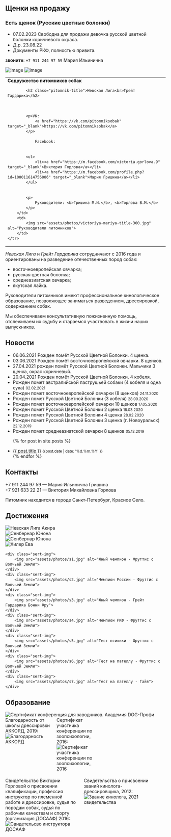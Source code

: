 
<!-- Щенки на продажу -->

## Щенки на продажу

### Есть щенок (Русские цветные болонки)

- 07.02.2023  Свободна для продажи девочка русской цветной болонки коричневого окраса.
- Д.р. 23.08.22
- Документы РКФ, полностью привита.

**звоните**: ``+7 911 244 97 59`` Мария Ильинична

![image](https://user-images.githubusercontent.com/2485728/217320876-ea531c52-9726-4b61-bfc2-ef11cca5c5a5.png)
![image](https://user-images.githubusercontent.com/2485728/217321028-b7791b4a-3654-4b2f-98f7-63327871c4d5.png)


<!--

### Ожидаются пометы Восточноевропейская овчарка и австралийский хилер

![](https://sun9-14.userapi.com/impf/6g1VWRps5sf5YDNnQz7G76C_kPmY1PBqbuhWJw/AZINTOMT54g.jpg?size=1938x1826&quality=95&sign=4797a8629700360f13ce06f749d66067&type=album)

![](https://sun9-40.userapi.com/impf/I5Heu8jPg4uuwqkcukZpkMSwn1sxPsIyI-pgTA/ZFRxFNe4Lfo.jpg?size=1440x2160&quality=95&sign=f5cada7c7e7538ec392c7b86efc4b184&type=album)

-->

<!-- div style="display:flex; flex-direction: row; align-items: flex-start; flex-wrap: wrap;">
   <div style="width: 45%;">
      <h3>Грейт Гардарика **Измира**</h3>
      <ul>
        <li>24.11.2020, черно-палевая девочка ВЕО</li>
        <li>Плановые, без брака, документы РКФ.</li>     
        <li>Договор и ветпаспорт, полностью привита. Загородное выращивание.</li>
        <li>Игривая, ориентирована на человека, социализирована по возрасту. </li>
      </ul>

   </div>
   <div style="width: 45%;">
        <img src="https://user-images.githubusercontent.com/2485728/110218543-58e81e00-7ecb-11eb-9015-0ccdd61db582.png" alt="щенок ВЕО: Грейт Гардарика Измира">
   </div>
</div -->

<!-- ### Родители чемпионы
![ВЕО Акира](https://user-images.githubusercontent.com/2485728/106354236-45142f80-6301-11eb-9eed-154d0d100e06.png)
 -->

<!-- ### Продаются щенки Австралийской Пастушьей Собаки

Родились 02.02.2021

*Хилер* - Австралийская пастушья собака.

Окрас голубой, без брака.
На продажу кобели.

На фото им 7 дней.

Звоните, резервируйте пока есть выбор! (на продажу 2 кобеля ~~4 кобеля~~)

**Грейт Гардарика Квикли Купер** кобель
![хилер Квикли Купер](https://user-images.githubusercontent.com/2485728/110218661-fba09c80-7ecb-11eb-8b0b-f0f7912a8f63.png)
![автстралийский хилер Квикли Купер](https://user-images.githubusercontent.com/2485728/110218688-23900000-7ecc-11eb-954c-f912576d56ca.png)

**Грейт Гардарика Каспер** кобель
![cattledog Гардарика Каспер](https://user-images.githubusercontent.com/2485728/110218722-4d492700-7ecc-11eb-878b-e48c3a9f31fe.png)
![cattledog Гардарика Каспер](https://user-images.githubusercontent.com/2485728/110218736-605bf700-7ecc-11eb-9a82-578b10c0a232.png)




**Родители**

Родители чемпионы (Saint-Petersburg, Russia):

*Joker Show King of The Ring* (JCH: RUS, EST, BLR, LT, LV; CH: FIN, LV, RUS, TL, BLR. 19 CACIB, CHRKF, Austrin Winner'19(Res.BIS), BIS, **INTER CH**
Baer +|+ снимки суставов-идеально, на расшифровке в РКФ
ОКД 2, Т1
x
*Evra Leone Galaktika* JCH: RUS, CHRKF, CACIB, BOB, BIS
PRA-NN, PLL-NN
снимки на дисплазию - 0A
ТПИ-1 (NHAT-VG)

![image](https://user-images.githubusercontent.com/2485728/107273690-735fe080-6a60-11eb-9101-319084ed145b.png)


 -->
<!-- Анонс -->
<!--
## Анонс помётов

<div class="flash" style="text-align: left;">   
   Ожидаются щенки:
   <ul>
      <li>Восточноевропейская овчарка, апрель 2022г</li>      
      <li>Австралийские хилеры, апрель 2022</li>
   </ul>
</div>
-->


<table class="head-table">
    <tr>
        <td>
            <div class="pre-pitomnik-title"><b>Содружество питомников собак</b></div>

            <h2 class="pitomnik-title">Невская Лига<br>Грейт Гардарика</h2>

            

            <p>VK: 
                <a href="https://vk.com/pitomniksobak" target="_blank">https://vk.com/pitomniksobak</a>
            </p>

                Facebook: 


            <ul>
                <li><a href="https://m.facebook.com/victoria.gorlova.9" target="_blank">Виктория Горлова</a></li>
                <li><a href="https://m.facebook.com/profile.php?id=100011614756006" target="_blank">Мария Гришина</a></li>
            </ul>


            <p>
                Руководители: <b>Гришина М.И.</b>, <b>Горлова В.М.</b>
            </p>
        </td>
        <td>
            <img src="assets/photos/victoriya-mariya-title-300.jpg" alt="Руководители питомников">
        </td>
    </tr>
</table>



_Невская Лига_ и _Грейт Гардарика_ сотрудничают с 2016 года
и ориентированы на разведение отечественных пород собак:

- восточноевропейская овчарка;
- русская цветная болонка;
- среднеазиатская овчарка;
- якутская лайка.

Руководители питомников имеют профессиональное кинологическое образование, позволяющее заниматься
разведением, дрессировкой, содержанием собак.

Мы обеспечиваем консультативную пожизненную помощь, отслеживаем их судьбу и стараемся участвовать в жизни 
наших выпускников.




## Новости

<ul>   
   <li>06.06.2021 Рожден помёт Русской Цветной Болонки. 4 щенка.</li>
   <li>03.06.2021 Рожден помёт восточноевропейской овчарки. 8 щенков.</li>
   <li>27.04.2021 рожден помёт Русской Цветной Болонки. Мальчики 3 щенка, окрас коричневый.</li>
   <li>20.04.2021 Рожден помёт Русской Цветной Болонки. 4 кобеля. </li>   
   <li>Рожден помет австралийской паструшьей собаки (4 кобеля и одна сука) <small>02.02.2021</small></li>
   <li>Рожден помет восточноевропейской овчарки (8 щенков) <small>24.11.2020</small></li>
   <li>Рожден помет Русской Цветной Болонки (3 кобеля) <small>28.09.2020</small></li>
   <li>Рожден помет восточноевропейской овчарки 10 щенков <small>17.05.2020</small></li>
   <li>Рожден помет Русской Цветной Болонки 2 щенка <small>18.03.2020</small></li>
   <li>Рожден помет Русской Цветной Болонки 4 щенка <small>28.02.2020</small></li>
   <li>Рожден помет Русской Цветной Болонки 3 щенка (г. Новоуральск) <small>22.12.2019</small></li>
   <li>Рожден помет среднеазиатской овчарки 8 щенков <small>05.12.2019</small></li>
   
  {% for post in site.posts %}
    <li>
      <a href="{{ post.url | relative_url }}">{{ post.title }}</a> <small>{{post.date | date: '%d.%m.%Y' }}</small>
    </li>
  {% endfor %}
</ul>


## Контакты

<div itemscope itemtype="http://schema.org/Organization">
    <p>
        <span itemprop="telephone">+7 911 244 97 59</span> &mdash; Мария Ильинична Гришина<br>
        <span itemprop="telephone">+7 921 633 22 21</span> &mdash; Виктория Михайловна Горлова
    </p>
</div>

Питомник находится в городе Санкт-Петербург, Красное Село.


## Достижения

<div>
    <div class="sert-img">
      <img src="https://user-images.githubusercontent.com/2485728/110219177-bc277f80-7ece-11eb-8ea8-a82b18969144.png" alt="Невская Лига Акира">
    </div>      
    <div class="sert-img">
      <img src="https://user-images.githubusercontent.com/2485728/110219195-d19ca980-7ece-11eb-93c4-c983cbf47e5e.png" alt="Сенбернар Юнона">
    </div>      
    <div class="sert-img">
      <img src="https://user-images.githubusercontent.com/2485728/110219209-e9742d80-7ece-11eb-9c3e-244a5c5267cd.png" alt="Сенбернар Юнона">
    </div>      
    <div class="sert-img">
      <img src="https://user-images.githubusercontent.com/2485728/110219209-e9742d80-7ece-11eb-9c3e-244a5c5267cd.png" alt="Хилер Ева">
    </div>      
   
    <div class="sert-img">
        <img src="assets/photos/s1.jpg" alt="Юный чемпион - Фруттис с Волчьей Земли">
    </div>
    <div class="sert-img">
        <img src="assets/photos/s2.jpg" alt="Чемпион России - Фруттис с Волчьей Земли">
    </div>
    <div class="sert-img">
        <img src="assets/photos/s3.jpg" alt="Юный чемпион - Грейт Гардарика Бонни Фру">
    </div>
    <div class="sert-img">
        <img src="assets/photos/s4.jpg" alt="Чемпион РКФ - Фруттис с Волчьей Земли">
    </div>
    <div class="sert-img">
        <img src="assets/photos/s5.jpg" alt="Тест психики - Фруттис с Волчьей Земли"> 
    </div>
    <div class="sert-img">
        <img src="assets/photos/s6.jpg" alt="Тест на пателлу - Фруттис с Волчьей Земли">
    </div>
    <div class="sert-img">
        <img src="assets/photos/s7.jpg" alt="Тест на пателлу - Гайя"> 
    </div>
</div>

<h2>Образование</h2>

<div>
    <div class="sert-img">
        <img src="https://user-images.githubusercontent.com/2485728/110219069-1d9b1e80-7ece-11eb-9a97-6a63ae9f1d61.png" alt="Сертификат конференция для заводчиков. Академия DOG-Профи">
    </div>
    <!-- div class="sert-img">
        <img src="assets/photos/s2.jpg" alt="Сертификат конференция для заводчиков. Академия DOG-Профи">
    </div -->
</div>  


<div style="display:flex; flex-direction: row; align-items: flex-start; flex-wrap: wrap;">

   <div style="width: 28%;">
   Благодарность от школы дрессировки АККОРД, 2019:
   <img src="https://user-images.githubusercontent.com/2485728/64926723-8047b880-d809-11e9-80ee-d72c7f26eef1.png" alt="Благодарность АККОРД">
   </div>

   <div style="width: 28%; padding-left:20px;">
   Сертификат участника конференции по зоопсихологии, 2016:
   <img src="https://user-images.githubusercontent.com/2485728/64926759-006e1e00-d80a-11e9-9554-4b9ef3a36e63.png" alt="Сертификат участника конференции по зоопсихологии, 2016">
   </div>
</div>

<div style="display:flex; flex-direction: row; align-items: flex-start; flex-wrap: wrap; margin-top: 20px;">
   <div style="width: 45%;">
   Свидетельство Виктории Горловой о присвоении квалификации, профессия инструктор по племенной работе и дрессировке, судья по породам собак, судья по рабочим качествам и спорту (организация ДОСААФ) 2016:
   <img src="https://user-images.githubusercontent.com/2485728/64926683-0b747e80-d809-11e9-915c-4d9c034aaceb.png" alt="Свидетельсво инструктора ДОСААФ">
   </div>

   <div style="width: 45%; padding-left:20px;">
   Свидетельства о присвоении званий кинолога-дрессировщика, 2012:
   <img src="https://user-images.githubusercontent.com/2485728/64926673-dec06700-d808-11e9-8aed-3d2a3ce1ad5d.png" alt="Звание кинолога, 2021 свидетельства">
   </div>


</div>




